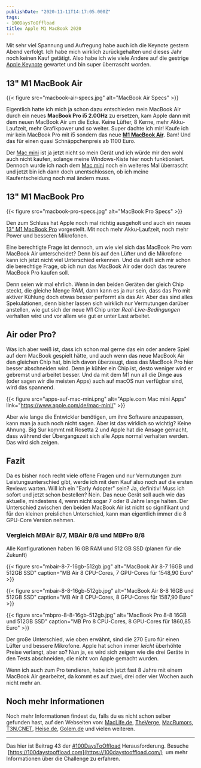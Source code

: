```yaml
---
publishDate: "2020-11-11T14:17:05.000Z"
tags:
- 100DaysToOffload
title: Apple M1 MacBook 2020
---
```


Mit sehr viel Spannung und Aufregung habe auch ich die Keynote gestern Abend verfolgt. Ich habe mich wirklich zurückgehalten und dieses Jahr noch keinen Kauf getätigt. Also habe ich wie viele Andere auf die gestrige [Apple Keynote](https://www.apple.com/apple-events/november-2020/) gewartet und bin super überrascht worden.

## 13" M1 MacBook Air

{{< figure src="macbook-air-specs.jpg" alt="MacBook Air Specs" >}}


Eigentlich hatte ich mich ja schon dazu entschieden mein MacBook Air durch ein neues **MacBook Pro i5 2.0GHz** zu ersetzen, kam Apple dann mit dem neuen MacBook Air um die Ecke. Keine Lüfter, 8 Kerne, mehr Akku-Laufzeit, mehr Grafikpower und so weiter. Super dachte ich mir! Kaufe ich mir kein MacBook Pro mit i5 sondern das neue **[M1 MacBook Air](https://www.apple.com/de/macbook-air/).** Bam! Und das für einen quasi Schnäppchenpreis ab 1100 Euro. 

Der [Mac mini](https://www.apple.com/de/mac-mini/) ist ja jetzt nicht so mein Gerät und ich würde mir den wohl auch nicht kaufen, solange meine Windows-Kiste hier noch funktioniert. Dennoch wurde ich nach dem [Mac mini](https://www.apple.com/de/mac-mini/) noch ein weiteres Mal überrascht und jetzt bin ich dann doch unentschlossen, ob ich meine Kaufentscheidung noch mal ändern muss.

<!--more-->

## 13" M1 MacBook Pro

{{< figure src="macbook-pro-specs.jpg" alt="MacBook Pro Specs" >}}

Den zum Schluss hat Apple noch mal richtig ausgeholt und auch ein neues [13" M1 MacBook Pro](https://www.apple.com/de/macbook-pro-13/) vorgestellt. Mit noch mehr Akku-Laufzeit, noch mehr Power und besseren Mikrofonen. 

Eine berechtigte Frage ist dennoch, um wie viel sich das MacBook Pro vom MacBook Air unterscheidet? Denn bis auf den Lüfter und die Mikrofone kann ich jetzt nicht viel Unterschied erkennen. Und da stellt sich mir schon die berechtige Frage, ob ich nun das MacBook Air oder doch das teurere MacBook Pro kaufen soll. 

Denn seien wir mal ehrlich. Wenn in den beiden Geräten der gleich Chip steckt, die gleiche Menge RAM, dann kann es ja nur sein, dass das Pro mit aktiver Kühlung doch etwas besser performt als das Air. Aber das sind alles Spekulationen, denn bisher lassen sich wirklich nur Vermutungen darüber anstellen, wie gut sich der neue M1 Chip unter *Real-Live-Bedingungen* verhalten wird und vor allem wie gut er unter Last arbeitet. 

## Air oder Pro?

Was ich aber weiß ist, dass ich schon mal gerne das ein oder andere Spiel auf dem MacBook gespielt hätte, und auch wenn das neue MacBook Air den gleichen Chip hat, bin ich davon überzeugt, dass das MacBook Pro hier besser abschneiden wird. Denn je kühler ein Chip ist, desto weniger wird er gebremst und arbeitet besser. Und da mit dem M1 nun all die Dinge aus (oder sagen wir die meisten Apps) auch auf macOS nun verfügbar sind, wird das spannend. 

{{< figure src="apps-auf-mac-mini.png" alt="Apple.com Mac mini Apps" link="https://www.apple.com/de/mac-mini/" >}}

Aber wie lange die Entwickler benötigen, um ihre Software anzupassen, kann man ja auch noch nicht sagen. Aber ist das wirklich so wichtig? Keine Ahnung. Big Sur kommt mit Rosetta 2 und Apple hat die Ansage gemacht, dass während der Übergangszeit sich alle Apps normal verhalten werden. Das wird sich zeigen. 

## Fazit

Da es bisher noch recht viele offene Fragen und nur Vermutungen zum Leistungsunterschied gibt, werde ich mit dem Kauf also noch auf die ersten Reviews warten. Will ich ein "Early Adopter" sein? Ja, definitiv! Muss ich sofort und jetzt schon bestellen? Nein. Das neue Gerät soll auch wie das aktuelle, mindestens 4, wenn nicht sogar 7 oder 8 Jahre lange halten. Der Unterschied zwischen den beiden MacBook Air ist nicht so signifikant und für den kleinen preislichen Unterschied, kann man eigentlich immer die 8 GPU-Core Version nehmen.

### Vergleich MBAir 8/7, MBAir 8/8 und MBPro 8/8

Alle Konfigurationen haben 16 GB RAM und 512 GB SSD (planen für die Zukunft)

{{< figure src="mbair-8-7-16gb-512gb.jpg" alt="MacBook Air 8-7 16GB und 512GB SSD" caption="MB Air 8 CPU-Cores, 7 GPU-Cores für 1548,90 Euro" >}}

{{< figure src="mbair-8-8-16gb-512gb.jpg" alt="MacBook Air 8-8 16GB und 512GB SSD" caption="MB Air 8 CPU-Cores, 8 GPU-Cores für 1587,90 Euro" >}}

{{< figure src="mbpro-8-8-16gb-512gb.jpg" alt="MacBook Pro 8-8 16GB und 512GB SSD" caption="MB Pro 8 CPU-Cores, 8 GPU-Cores für 1860,85 Euro" >}}

Der große Unterschied, wie oben erwähnt, sind die 270 Euro für einen Lüfter und bessere Mikrofone. Apple hat schon immer *leicht* überhöhte Preise verlangt, aber so? Nun ja, es wird sich zeigen wie die drei Geräte in den Tests abschneiden, die nicht von Apple gemacht wurden. 

Wenn ich auch zum Pro tendieren, habe ich jetzt fast 8 Jahre mit einem MacBook Air gearbeitet, da kommt es auf zwei, drei oder vier Wochen auch nicht mehr an. 

## Noch mehr Informationen

Noch mehr Informationen findest du, falls du es nicht schon selber gefunden hast, auf den Webseiten von: [MacLife.de](https://www.maclife.de/newsticker/2020/46), [TheVerge](https://www.theverge.com/apple-event), [MacRumors](https://www.macrumors.com/2020/11/10/apple-november-event-recap/), [T3N](https://t3n.de/news/m1-macbooks-mehr-highlights-apple-event-1336654/),[CNET](https://www.cnet.com/news/macbook-air-gets-apples-m1-chip-longest-battery-life-ever-fanless-body-starting-at-999/), [Heise.de](https://www.heise.de/news/MacBook-Air-mit-M1-Apple-krempelt-Tastatur-um-4954181.html), [Golem.de](https://video.golem.de/pc-hardware/25247/apple-stellt-das-macbook-air-m1-vor-herstellervideo.html) und vielen weiteren.

---

Das hier ist Beitrag 43 der [#100DaysToOffload](/tag/100DaysToOffload) Herausforderung. Besuche  [https://100daystooffload.com](https://100daystooffload.com/)  um mehr Informationen über die Challenge zu erfahren.
